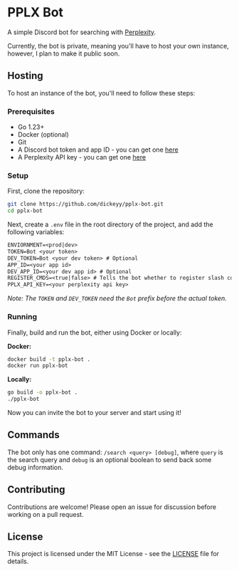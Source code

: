 # PPLX Bot

A simple Discord bot for searching with [Perplexity](https://perplexity.ai/).

Currently, the bot is private, meaning you'll have to host your own instance, however, I plan to make it public soon.

## Hosting

To host an instance of the bot, you'll need to follow these steps:

### Prerequisites

- Go 1.23+
- Docker (optional)
- Git
- A Discord bot token and app ID - you can get one [here](https://discord.com/developers/applications)
- A Perplexity API key - you can get one [here](https://www.perplexity.ai/settings/api)

### Setup

First, clone the repository:

```bash
git clone https://github.com/dickeyy/pplx-bot.git
cd pplx-bot
```

Next, create a `.env` file in the root directory of the project, and add the following variables:

```txt
ENVIORNMENT=<prod|dev>
TOKEN=Bot <your token>
DEV_TOKEN=Bot <your dev token> # Optional
APP_ID=<your app id>
DEV_APP_ID=<your dev app id> # Optional
REGISTER_CMDS=<true|false> # Tells the bot whether to register slash commands (needed on first run)
PPLX_API_KEY=<your perplexity api key>
```

_Note: The `TOKEN` and `DEV_TOKEN` need the `Bot` prefix before the actual token._

### Running

Finally, build and run the bot, either using Docker or locally:

**Docker:**

```bash
docker build -t pplx-bot .
docker run pplx-bot
```

**Locally:**

```bash
go build -o pplx-bot .
./pplx-bot
```

Now you can invite the bot to your server and start using it!

## Commands

The bot only has one command: `/search <query> [debug]`, where `query` is the search query and `debug` is an optional boolean to send back some debug information.

## Contributing

Contributions are welcome! Please open an issue for discussion before working on a pull request.

## License

This project is licensed under the MIT License - see the [LICENSE](LICENSE) file for details.
